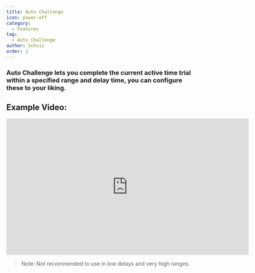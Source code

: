 ```yaml
---
title: Auto Challenge
icon: power-off
category:
  - Features
tag:
  - Auto Challenge
author: Schvis
order: 2
---
```


### Auto Challenge lets you complete the current active time trial within a specified range and delay time, you can configure these to your liking.

## Example Video:

<iframe width="640" height="360" src="https://www.youtube.com/embed/7JNegfQiK2U?list=PL5eI1Tb64p56g27qfYk7VuFTz4FK6YrKa" title="Korepi - Auto Challenge" frameborder="0" allow="accelerometer; autoplay; clipboard-write; encrypted-media; gyroscope; picture-in-picture; web-share" allowfullscreen></iframe>

>Note: Not recommended to use in low delays and very high ranges.
